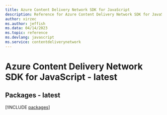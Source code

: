 ```yaml
---
title: Azure Content Delivery Network SDK for JavaScript
description: Reference for Azure Content Delivery Network SDK for JavaScript
author: xirzec
ms.author: jeffish
ms.data: 04/14/2023
ms.topic: reference
ms.devlang: javascript
ms.service: contentdeliverynetwork
---
```

# Azure Content Delivery Network SDK for JavaScript - latest
## Packages - latest
[!INCLUDE [packages](content-delivery-network-index.md)]